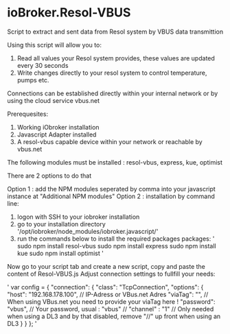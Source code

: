 # ioBroker.Resol-VBUS
Script to extract and sent data from Resol system by VBUS data transmittion

Using this script will allow you to:
1) Read all values your Resol system provides, these values are updated every 30 seconds
2) Write changes directly to your resol system to control temperature, pumps etc.

Connections can be established directly within your internal network or by using the cloud service vbus.net

Prerequesites:
1) Working iObroker installation
2) Javascript Adapter installed
3) A resol-vbus capable device within your network or reachable by vbus.net

The following modules must be installed : resol-vbus, express, kue, optimist

There are 2 options to do that

Option 1 : add the NPM modules seperated by comma into your javascript instance at "Additional NPM modules"
Option 2 : installation by command line:

1) logon with SSH to your iobroker installation
2) go to your installation directory '/opt/iobroker/node_modules/iobroker.javascript/'
3) run the commands below to install the required packages packages:
'
sudo npm install resol-vbus
sudo npm install express
sudo npm install kue
sudo npm install optimist
'

Now go to your script tab and create a new script, copy and paste the content of Resol-VBUS.js
Adjust connection settings to fullfill your needs:

'
var config = {
    "connection": {
        "class": "TcpConnection",
        "options": {
            "host": "192.168.178.100", // IP-Adress or VBus.net Adres
            "viaTag": "", // When using VBus.net you need to provide your viaTag here !
            "password": "vbus", // Your password, usual : "vbus"
            // "channel" : "1" 		// Only needed when using a  DL3 and by that disabled, remove "//" up front when using an DL3
        }
    }
};
'

